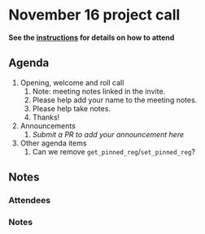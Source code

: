 # November 16 project call

**See the [instructions](../README.md) for details on how to attend**

## Agenda
1. Opening, welcome and roll call
    1. Note: meeting notes linked in the invite.
    1. Please help add your name to the meeting notes.
    1. Please help take notes.
    1. Thanks!
1. Announcements
    1. _Submit a PR to add your announcement here_
1. Other agenda items
    1. Can we remove `get_pinned_reg`/`set_pinned_reg`?

## Notes

### Attendees

### Notes
